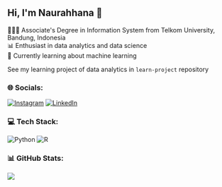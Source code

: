 ## Hi, I'm Naurahhana 👋

👩🏼‍🎓 Associate's Degree in Information System from Telkom University, Bandung, Indonesia<br/>
📊 Enthusiast in data analytics and data science<br/>
📖 Currently learning about machine learning<br/>

See my learning project of data analytics in `learn-project` repository<br/>

### 🌐 Socials:
[![Instagram](https://img.shields.io/badge/Instagram-%23E4405F.svg?logo=Instagram&logoColor=white)](https://instagram.com/naurahhanaf) [![LinkedIn](https://img.shields.io/badge/LinkedIn-%230077B5.svg?logo=linkedin&logoColor=white)](https://linkedin.com/in/naurahhana) 

### 💻 Tech Stack:
![Python](https://img.shields.io/badge/python-3670A0?style=flat&logo=python&logoColor=ffdd54) ![R](https://img.shields.io/badge/r-%23276DC3.svg?style=flat&logo=r&logoColor=white)
### 📊 GitHub Stats:
![](https://github-readme-stats.vercel.app/api/top-langs/?username=naurahhanaf&theme=dark&hide_border=false&include_all_commits=false&count_private=false&layout=compact)
<!-- Proudly created with GPRM ( https://gprm.itsvg.in ) -->
